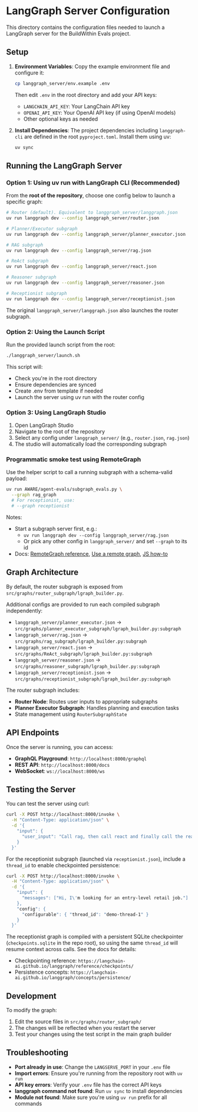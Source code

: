 # LangGraph Server Configuration

This directory contains the configuration files needed to launch a LangGraph server
for the BuildWithin Evals project.

## Setup

1. **Environment Variables**: Copy the example environment file and configure it:
   ```bash
   cp langgraph_server/env.example .env
   ```

   Then edit `.env` in the root directory and add your API keys:
   - `LANGCHAIN_API_KEY`: Your LangChain API key
   - `OPENAI_API_KEY`: Your OpenAI API key (if using OpenAI models)
   - Other optional keys as needed

2. **Install Dependencies**: The project dependencies including `langgraph-cli` are
   defined in the root `pyproject.toml`. Install them using uv:
   ```bash
   uv sync
   ```

## Running the LangGraph Server

### Option 1: Using uv run with LangGraph CLI (Recommended)

From the **root of the repository**, choose one config below to launch a specific
graph:

```bash
# Router (default). Equivalent to langgraph_server/langgraph.json
uv run langgraph dev --config langgraph_server/router.json

# Planner/Executor subgraph
uv run langgraph dev --config langgraph_server/planner_executor.json

# RAG subgraph
uv run langgraph dev --config langgraph_server/rag.json

# ReAct subgraph
uv run langgraph dev --config langgraph_server/react.json

# Reasoner subgraph
uv run langgraph dev --config langgraph_server/reasoner.json

# Receptionist subgraph
uv run langgraph dev --config langgraph_server/receptionist.json
```

The original `langgraph_server/langgraph.json` also launches the router subgraph.

### Option 2: Using the Launch Script

Run the provided launch script from the root:

```bash
./langgraph_server/launch.sh
```

This script will:
- Check you're in the root directory
- Ensure dependencies are synced
- Create .env from template if needed
- Launch the server using uv run with the router config

### Option 3: Using LangGraph Studio

1. Open LangGraph Studio
2. Navigate to the root of the repository
3. Select any config under `langgraph_server/` (e.g., `router.json`, `rag.json`)
4. The studio will automatically load the corresponding subgraph

### Programmatic smoke test using RemoteGraph

Use the helper script to call a running subgraph with a schema-valid payload:

```bash
uv run AWARE/agent-evals/subgraph_evals.py \
  --graph rag_graph
  # For receptionist, use:
  # --graph receptionist
```

Notes:
- Start a subgraph server first, e.g.:
  - `uv run langgraph dev --config langgraph_server/rag.json`
  - Or pick any other config in `langgraph_server/` and set `--graph` to its id
- Docs: [RemoteGraph reference](https://langchain-ai.github.io/langgraph/reference/remote_graph/),
  [Use a remote graph](https://docs.langchain.com/langgraph-platform/use-remote-graph),
  [JS how-to](https://langchain-ai.github.io/langgraphjs/how-tos/use-remote-graph/)

## Graph Architecture

By default, the router subgraph is exposed from
`src/graphs/router_subgraph/lgraph_builder.py`.

Additional configs are provided to run each compiled subgraph independently:

- `langgraph_server/planner_executor.json` →
  `src/graphs/planner_executor_subgraph/lgraph_builder.py:subgraph`
- `langgraph_server/rag.json` →
  `src/graphs/rag_subgraph/lgraph_builder.py:subgraph`
- `langgraph_server/react.json` →
  `src/graphs/ReAct_subgraph/lgraph_builder.py:subgraph`
- `langgraph_server/reasoner.json` →
  `src/graphs/reasoner_subgraph/lgraph_builder.py:subgraph`
- `langgraph_server/receptionist.json` →
  `src/graphs/receptionist_subgraph/lgraph_builder.py:subgraph`

The router subgraph includes:

- **Router Node**: Routes user inputs to appropriate subgraphs
- **Planner Executor Subgraph**: Handles planning and execution tasks
- State management using `RouterSubgraphState`

## API Endpoints

Once the server is running, you can access:

- **GraphQL Playground**: `http://localhost:8000/graphql`
- **REST API**: `http://localhost:8000/docs`
- **WebSocket**: `ws://localhost:8000/ws`

## Testing the Server

You can test the server using curl:

```bash
curl -X POST http://localhost:8000/invoke \
  -H "Content-Type: application/json" \
  -d '{
    "input": {
      "user_input": "Call rag, then call react and finally call the reasoner."
    }
  }'
```

For the receptionist subgraph (launched via `receptionist.json`), include a
`thread_id` to enable checkpointed persistence:

```bash
curl -X POST http://localhost:8000/invoke \
  -H "Content-Type: application/json" \
  -d '{
    "input": {
      "messages": ["Hi, I\'m looking for an entry-level retail job."]
    },
    "config": {
      "configurable": { "thread_id": "demo-thread-1" }
    }
  }'
```

The receptionist graph is compiled with a persistent SQLite checkpointer
(`checkpoints.sqlite` in the repo root), so using the same `thread_id` will
resume context across calls. See the docs for details:

- Checkpointing reference: `https://langchain-ai.github.io/langgraph/reference/checkpoints/`
- Persistence concepts: `https://langchain-ai.github.io/langgraph/concepts/persistence/`

## Development

To modify the graph:
1. Edit the source files in `src/graphs/router_subgraph/`
2. The changes will be reflected when you restart the server
3. Test your changes using the test script in the main graph builder

## Troubleshooting

- **Port already in use**: Change the `LANGSERVE_PORT` in your `.env` file
- **Import errors**: Ensure you're running from the repository root with `uv run`
- **API key errors**: Verify your `.env` file has the correct API keys
- **langgraph command not found**: Run `uv sync` to install dependencies
- **Module not found**: Make sure you're using `uv run` prefix for all commands
